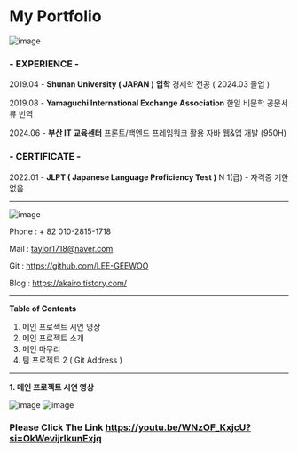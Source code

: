# My Portfolio

![image](https://github.com/user-attachments/assets/f77dc664-028f-4069-a346-d8f308199cad)

### - EXPERIENCE -

2019.04 - **Shunan University ( JAPAN ) 입학**
          경제학 전공 ( 2024.03 졸업 )

2019.08 - **Yamaguchi International Exchange Association**
          한일 비문학 공문서류 번역

2024.06 - **부산 IT 교육센터**
          프론트/백엔드 프레임워크 활용 자바 웹&앱 개발 
          (950H) 

### - CERTIFICATE -

2022.01 - **JLPT ( **Japanese Language Proficiency Test** )**
          N 1(급) - 자격증 기한 없음

---

![image](https://github.com/user-attachments/assets/3af01c10-3a9e-4c7f-8f05-c4e9e0801026)

Phone : + 82 010-2815-1718

Mail  : taylor1718@naver.com

Git : https://github.com/LEE-GEEWOO

Blog     :  https://akairo.tistory.com/

---

**Table of Contents**

1. 메인 프로젝트 시연 영상
2. 메인 프로젝트 소개
3. 메인 마무리
4. 팀 프로젝트 2 ( Git Address )

---

**1. 메인 프로젝트 시연 영상**

![image](https://github.com/user-attachments/assets/575f2a51-0ccc-4083-9028-c3d8fe52c62a) ![image](https://github.com/user-attachments/assets/1ce6481a-0ea0-4b75-bb25-ae62fe84ddf9)

### **Please Click The Link** **https://youtu.be/WNzOF_KxjcU?si=OkWevijrlkunExjq**
